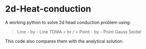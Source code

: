 # 2d-Heat-conduction
A working python to solve 2d head conduction problem using:
>Line - by - Line TDMA < br / > 
>Point - by - Point Gauss Seidel

This code also compares them with the analytical solution.
